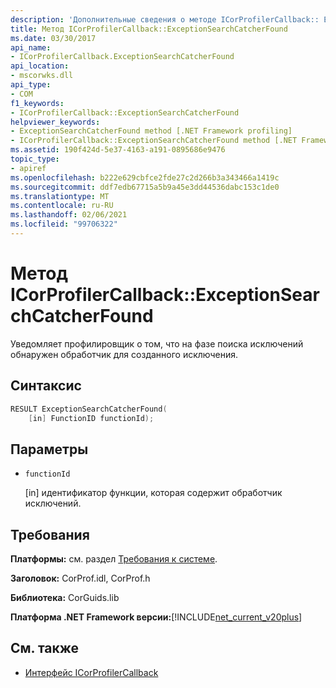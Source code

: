 ```yaml
---
description: 'Дополнительные сведения о методе ICorProfilerCallback:: Ексцептионсеарчкатчерфаунд'
title: Метод ICorProfilerCallback::ExceptionSearchCatcherFound
ms.date: 03/30/2017
api_name:
- ICorProfilerCallback.ExceptionSearchCatcherFound
api_location:
- mscorwks.dll
api_type:
- COM
f1_keywords:
- ICorProfilerCallback::ExceptionSearchCatcherFound
helpviewer_keywords:
- ExceptionSearchCatcherFound method [.NET Framework profiling]
- ICorProfilerCallback::ExceptionSearchCatcherFound method [.NET Framework profiling]
ms.assetid: 190f424d-5e37-4163-a191-0895686e9476
topic_type:
- apiref
ms.openlocfilehash: b222e629cbfce2fde27c2d266b3a343466a1419c
ms.sourcegitcommit: ddf7edb67715a5b9a45e3dd44536dabc153c1de0
ms.translationtype: MT
ms.contentlocale: ru-RU
ms.lasthandoff: 02/06/2021
ms.locfileid: "99706322"
---
```

# <a name="icorprofilercallbackexceptionsearchcatcherfound-method"></a>Метод ICorProfilerCallback::ExceptionSearchCatcherFound

Уведомляет профилировщик о том, что на фазе поиска исключений обнаружен обработчик для созданного исключения.  
  
## <a name="syntax"></a>Синтаксис  
  
```cpp  
RESULT ExceptionSearchCatcherFound(  
    [in] FunctionID functionId);  
```  
  
## <a name="parameters"></a>Параметры

- `functionId`

  \[in] идентификатор функции, которая содержит обработчик исключений.

## <a name="requirements"></a>Требования  

 **Платформы:** см. раздел [Требования к системе](../../get-started/system-requirements.md).  
  
 **Заголовок:** CorProf.idl, CorProf.h  
  
 **Библиотека:** CorGuids.lib  
  
 **Платформа .NET Framework версии:**[!INCLUDE[net_current_v20plus](../../../../includes/net-current-v20plus-md.md)]  
  
## <a name="see-also"></a>См. также

- [Интерфейс ICorProfilerCallback](icorprofilercallback-interface.md)
